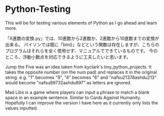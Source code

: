 # Python-Testing
This will be for testing various elements of Python as I go ahead and learn more.

「X進数の変換.py」では、10進数から2進数か、2進数から10進数までの変換が出来る。
パイソンでは既に「bin()」などという関数は存在しますが、こちらのプログラムはそれらを全く使用せず、マニュアルでできているものです。
今のところ、浮動小数点を対応できるように工夫したいと思います。

Jump the Five was an idea taken from kyclark's tiny_python_projects.
It takes the opposite number (on the num pad) and replaces it in the original string.
e.g. "1" becomes "9", "4" becomes "6" and "nafsu21378ashdu213" would become "nafsu89732ashdu897" as letters are ignored.

Mad Libs is a game where players can input a phrase to match a blank space in an example sentence. Similar to Cards Against Humanity.
Hopefully I can improve the version I have here as it currently only lists the values inputted.
